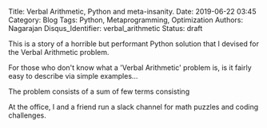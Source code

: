 Title: Verbal Arithmetic, Python and meta-insanity.
Date: 2019-06-22 03:45
Category: Blog
Tags: Python, Metaprogramming, Optimization
Authors: Nagarajan
Disqus_Identifier: verbal_arithmetic
Status: draft

This is a story of a horrible but performant Python solution that I devised for the Verbal Arithmetic problem.

For those who don't know what a 'Verbal Arithmetic' problem is, is it fairly easy to describe via simple examples...

The problem consists of a sum of few terms consisting

At the office, I and a friend run a slack channel for math puzzles and coding challenges.

